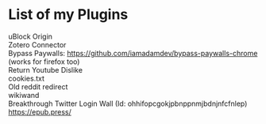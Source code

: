 # List of my Plugins
uBlock Origin  
Zotero Connector  
Bypass Paywalls: https://github.com/iamadamdev/bypass-paywalls-chrome (works for firefox too)  
Return Youtube Dislike  
cookies.txt  
Old reddit redirect  
wikiwand  
Breakthrough Twitter Login Wall (Id: ohhifopcgokjpbnppnmjbdnjnfcfnlep)
https://epub.press/
